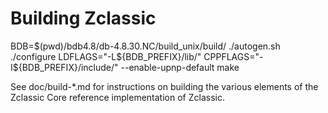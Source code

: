 Building Zclassic
================

BDB=$(pwd)/bdb4.8/db-4.8.30.NC/build_unix/build/
./autogen.sh
./configure LDFLAGS="-L${BDB_PREFIX}/lib/" CPPFLAGS="-I${BDB_PREFIX}/include/" --enable-upnp-default
make


See doc/build-*.md for instructions on building the various
elements of the Zclassic Core reference implementation of Zclassic.
